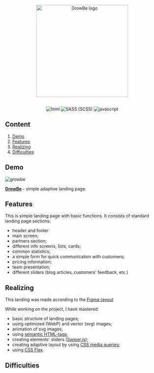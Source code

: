 <br>
<div align="center">
  <a href="https://egoromanoff.github.io/growbe_landing/" target="_blank" title="'GrowBe' Demo Link">
    <img alt="GrowBe logo" src="https://user-images.githubusercontent.com/67374276/189452332-93c49ca6-c799-4c60-8758-249d2d9308a5.svg" width="300px">
  </a>
</div>
<br>
<div align="center">

  ![html](https://user-images.githubusercontent.com/67374276/189452045-99a6d953-0060-4516-8cc2-541d6d9f5aa4.svg)
  ![SASS (SCSS)](https://user-images.githubusercontent.com/67374276/189452060-c4c98ceb-33fe-4798-9ccd-936e01db3228.svg)
  ![javascript](https://user-images.githubusercontent.com/67374276/189452078-4adc4928-e38e-4079-93e7-f32ee5cb667d.svg)


</div>

## Content
1. [Demo](#demo)
2. [Features](#features)
3. [Realizing](#realizing)
4. [Difficulties](#difficulties)

## Demo

![growbe](https://user-images.githubusercontent.com/67374276/189453763-3b726a78-b55d-4e0c-8744-a91eeebc3b5e.png)

[**GrowBe**](https://egoromanoff.github.io/growbe_landing/) - simple adaptive landing page.

## Features
This is simple landing page with basic functions. It consists of standard landing page sections:
* header and footer
* main screen;
* partners section;
* different info screens, lists, cards;
* common statistics;
* a simple form for quick communication with customers;
* pricing information;
* team presentation;
* different sliders (blog articles, customers' feedback, etc.)

## Realizing
This landing was made according to the [Figma-layout](https://www.figma.com/file/6eFW6rR3QTgNqxf7OVhfsd/GrowBe)

While working on the project, I have mastered:
* basic structure of landing pages;
* using optimized (WebP) and vector (svg) images;
* animation of svg images;
* using [semantic HTML-tags](https://www.w3schools.com/html/html5_semantic_elements.asp);
* creating elements' sliders ([Swiper.js](https://swiperjs.com/get-started));
* creating adaptive layout by using [CSS media queries](https://developer.mozilla.org/en-US/docs/Web/CSS/Media_Queries/Using_media_queries);
* using [CSS Flex](https://www.w3.org/TR/css-flexbox-1/).

## Difficulties
